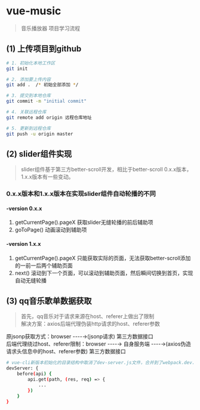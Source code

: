 # vue-music

> 音乐播放器 项目学习流程

## (1) 上传项目到github

``` bash
# 1. 初始化本地工作区
git init

# 2. 添加要上传内容
git add .  /* 初始全部添加 */

# 3. 提交到本地仓库
git commit -m "initial commit"

# 4. 关联远程仓库
git remote add origin 远程仓库地址

# 5. 更新到远程仓库
git push -u origin master
```

## (2) slider组件实现
> slider组件基于第三方better-scroll开发，相比于better-scroll 0.x.x版本，1.x.x版本有一些变动。

### 0.x.x版本和1.x.x版本在实现slider组件自动轮播的不同
#### -version 0.x.x
1. getCurrentPage().pageX 获取slider无缝轮播的前后辅助项
2. goToPage() 动画滚动到辅助项

#### -version 1.x.x
1. getCurrentPage().pageX 只能获取实际的页面，无法获取better-scroll添加的一前一后两个辅助页面
2. next() 滚动到下一个页面，可以滚动到辅助页面，然后瞬间切换到首页，实现自动无缝轮播


## (3) qq音乐歌单数据获取
> 首先，qq音乐对于请求来源在host、referer上做出了限制  
> 解决方案：axios后端代理伪装http请求的host、referer参数

原jsonp获取方式：browser ----→(jsonp请求) 第三方数据接口   
后端代理绕过host、referer限制：browser ----→ 自身服务端 ----→(axios伪造请求头信息中的host、referer参数) 第三方数据接口

``` bash
# vue-cli新版本初始化的目录结构中取消了dev-server.js文件，合并到了webpack.dev.conf.js文件的devServer对象中，后端路由处理逻辑放在devServer的before方法中
devServer: {
    before(api) {
        api.get(path, (res, req) => {
            ...
        })
    }
}
```